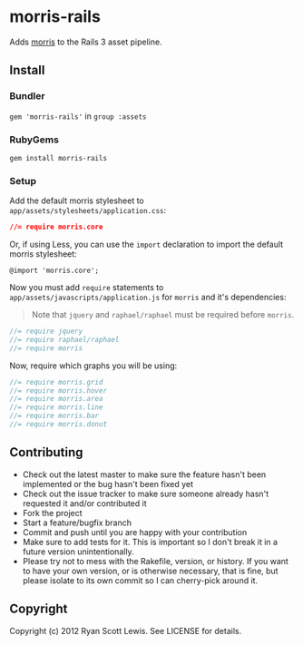 # morris-rails

Adds [morris](https://github.com/oesmith/morris.js) to the Rails 3 asset pipeline.

## Install

### Bundler

`gem 'morris-rails'` in `group :assets`

### RubyGems 

`gem install morris-rails`

### Setup

Add the default morris stylesheet to `app/assets/stylesheets/application.css`:

```css
//= require morris.core
```

Or, if using Less, you can use the `import` declaration to import the default morris stylesheet:

```less
@import 'morris.core';
```

Now you must add `require` statements to `app/assets/javascripts/application.js` for `morris` and it's dependencies:

> Note that `jquery` and `raphael/raphael` must be required before `morris`.

```js
//= require jquery
//= require raphael/raphael
//= require morris
```

Now, require which graphs you will be using:

```js
//= require morris.grid
//= require morris.hover
//= require morris.area
//= require morris.line
//= require morris.bar
//= require morris.donut
```

## Contributing

* Check out the latest master to make sure the feature hasn't been implemented or the bug hasn't been fixed yet
* Check out the issue tracker to make sure someone already hasn't requested it and/or contributed it
* Fork the project
* Start a feature/bugfix branch
* Commit and push until you are happy with your contribution
* Make sure to add tests for it. This is important so I don't break it in a future version unintentionally.
* Please try not to mess with the Rakefile, version, or history. If you want to have your own version, or is otherwise necessary, that is fine, but please isolate to its own commit so I can cherry-pick around it.

## Copyright

Copyright (c) 2012 Ryan Scott Lewis. See LICENSE for details.
